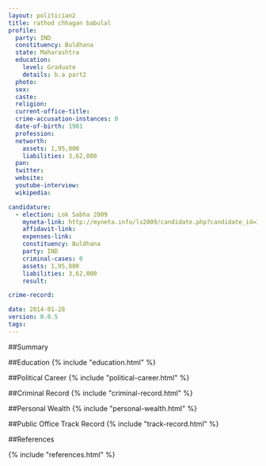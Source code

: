```yaml
---
layout: politician2
title: rathod chhagan babulal
profile: 
  party: IND
  constituency: Buldhana
  state: Maharashtra
  education: 
    level: Graduate
    details: b.a part2
  photo: 
  sex: 
  caste: 
  religion: 
  current-office-title: 
  crime-accusation-instances: 0
  date-of-birth: 1981
  profession: 
  networth: 
    assets: 1,95,000
    liabilities: 3,62,000
  pan: 
  twitter: 
  website: 
  youtube-interview: 
  wikipedia: 

candidature: 
  - election: Lok Sabha 2009
    myneta-link: http://myneta.info/ls2009/candidate.php?candidate_id=1418
    affidavit-link: 
    expenses-link: 
    constituency: Buldhana 
    party: IND
    criminal-cases: 0
    assets: 1,95,000
    liabilities: 3,62,000
    result:  

crime-record: 

date: 2014-01-28
version: 0.0.5
tags: 
---
```

##Summary


##Education
{% include "education.html" %}


##Political Career
{% include "political-career.html" %}


##Criminal Record
{% include "criminal-record.html" %}


##Personal Wealth
{% include "personal-wealth.html" %}


##Public Office Track Record
{% include "track-record.html" %}


##References


{% include "references.html" %}